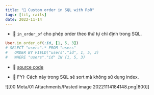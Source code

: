 ```yaml
---
title: "🌱 Custom order in SQL with RoR"
tags: [til, rails]
date: 2022-11-14
---
```


- 🌱 `in_order_of` cho phép order theo thứ tự chỉ định trong SQL.

```rb
User.in_order_of(:id, [1, 5, 3])
# SELECT "users".* FROM "users"
#   ORDER BY FIELD("users"."id", 1, 5, 3)
#   WHERE "users"."id" IN (1, 5, 3)
```

- 🌱 [source code](https://github.com/rails/rails/blob/8015c2c2cf5c8718449677570f372ceb01318a32/activerecord/lib/active_record/relation/query_methods.rb#L447)

- 📑 FYI: Cách này trong SQL sẽ sort mà không sử dụng index. 

![[00 Meta/01 Attachments/Pasted image 20221114184148.png|800]]
